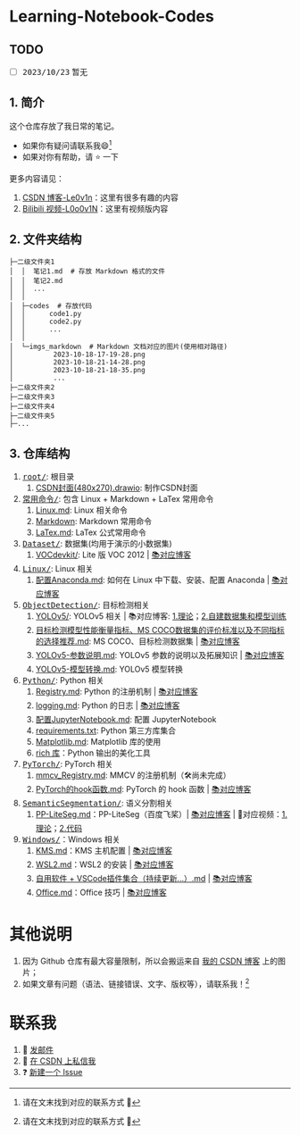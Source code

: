 # Learning-Notebook-Codes

## TODO

- [ ] <kbd>2023/10/23</kbd> 暂无


## 1. 简介

这个仓库存放了我日常的笔记。
+ 如果你有疑问请联系我:smile:[^footnote_1]
+ 如果对你有帮助，请 :star: 一下

更多内容请见：
1. [CSDN 博客-Le0v1n](https://blog.csdn.net/weixin_44878336)：这里有很多有趣的内容
2. [Bilibili 视频-L0o0v1N](https://space.bilibili.com/13187602)：这里有视频版内容

[^footnote_1]: 请在文末找到对应的联系方式 :zany_face:

## 2. 文件夹结构

```
├─二级文件夹1
│  │  笔记1.md  # 存放 Markdown 格式的文件
│  │  笔记2.md
│  │  ...
│  │
│  ├─codes  # 存放代码
│  │      code1.py
│  │      code2.py
│  │      ...
│  │
│  └─imgs_markdown  # Markdown 文档对应的图片(使用相对路径)
│          2023-10-18-17-19-28.png
│          2023-10-18-21-14-28.png
│          2023-10-18-21-18-35.png
│          ...
├─二级文件夹2
├─二级文件夹3
├─二级文件夹4
├─二级文件夹5
├─...
```

## 3. 仓库结构

1. [<kbd>root/</kbd>](https://github.com/Le0v1n/Learning-Notebook-Codes): 根目录
   1. [CSDN封面(480x270).drawio](https://github.com/Le0v1n/Learning-Notebook-Codes/blob/main/CSDN%E5%B0%81%E9%9D%A2(480x270).drawio): 制作CSDN封面
2. [<kbd>常用命令/</kbd>](https://github.com/Le0v1n/Learning-Notebook-Codes/tree/main/%E5%B8%B8%E7%94%A8%E5%91%BD%E4%BB%A4): 包含 Linux + Markdown + LaTex 常用命令
   1. [Linux.md](https://github.com/Le0v1n/Learning-Notebook-Codes/blob/main/%E5%B8%B8%E7%94%A8%E5%91%BD%E4%BB%A4/Linux.md): Linux 相关命令
   2. [Markdown](https://github.com/Le0v1n/Learning-Notebook-Codes/blob/main/%E5%B8%B8%E7%94%A8%E5%91%BD%E4%BB%A4/Markdown.md): Markdown 常用命令
   3. [LaTex.md](https://github.com/Le0v1n/Learning-Notebook-Codes/blob/main/%E5%B8%B8%E7%94%A8%E5%91%BD%E4%BB%A4/LaTex.md): LaTex 公式常用命令
3. [<kbd>Dataset/</bkd>](https://github.com/Le0v1n/Learning-Notebook-Codes/tree/main/Datasets): 数据集(均用于演示的小数据集)
   1. [VOCdevkit/](https://github.com/Le0v1n/Learning-Notebook-Codes/tree/main/Datasets/VOCdevkit): Lite 版 VOC 2012 | [📚对应博客](https://blog.csdn.net/weixin_44878336/article/details/124540069)
4. [<kbd>Linux/</bkd>](https://github.com/Le0v1n/Learning-Notebook-Codes/tree/main/Linux/): Linux 相关
   1. [配置Anaconda.md](https://github.com/Le0v1n/Learning-Notebook-Codes/blob/main/Linux/%E9%85%8D%E7%BD%AEAnaconda.md): 如何在 Linux 中下载、安装、配置 Anaconda | [📚对应博客](https://blog.csdn.net/weixin_44878336/article/details/133967607)
5. [<kbd>ObjectDetection/</bkd>](https://github.com/Le0v1n/Learning-Notebook-Codes/tree/main/ObjectDetection/): 目标检测相关
   1. [YOLOv5/](https://github.com/Le0v1n/Learning-Notebook-Codes/tree/main/ObjectDetection/YOLOv5/): YOLOv5 相关 | 📚对应博客: [1.理论](https://blog.csdn.net/weixin_44878336/article/details/133901265)；[2.自建数据集和模型训练](https://blog.csdn.net/weixin_44878336/article/details/133915488)
   2. [目标检测模型性能衡量指标、MS COCO数据集的评价标准以及不同指标的选择推荐.md](https://github.com/Le0v1n/Learning-Notebook-Codes/blob/main/ObjectDetection/%E7%9B%AE%E6%A0%87%E6%A3%80%E6%B5%8B%E6%A8%A1%E5%9E%8B%E6%80%A7%E8%83%BD%E8%A1%A1%E9%87%8F%E6%8C%87%E6%A0%87%E3%80%81MS%20COCO%E6%95%B0%E6%8D%AE%E9%9B%86%E7%9A%84%E8%AF%84%E4%BB%B7%E6%A0%87%E5%87%86%E4%BB%A5%E5%8F%8A%E4%B8%8D%E5%90%8C%E6%8C%87%E6%A0%87%E7%9A%84%E9%80%89%E6%8B%A9%E6%8E%A8%E8%8D%90.md): MS COCO、目标检测数据集 | [📚对应博客](https://blog.csdn.net/weixin_44878336/article/details/124650328)
   3. [YOLOv5-参数说明.md](https://github.com/Le0v1n/Learning-Notebook-Codes/blob/main/ObjectDetection/YOLOv5/YOLOv5-%E5%8F%82%E6%95%B0%E8%AF%B4%E6%98%8E.md): YOLOv5 参数的说明以及拓展知识 | [📚对应博客](TODO)
   4. [YOLOv5-模型转换.md](https://github.com/Le0v1n/Learning-Notebook-Codes/blob/main/ObjectDetection/YOLOv5/YOLOv5-%E6%A8%A1%E5%9E%8B%E8%BD%AC%E6%8D%A2.md): YOLOv5 模型转换
6. [<kbd>Python/</bkd>](https://github.com/Le0v1n/Learning-Notebook-Codes/tree/main/Python): Python 相关
   1. [Registry.md](https://github.com/Le0v1n/Learning-Notebook-Codes/blob/main/Python/Registry/Registry.md): Python 的注册机制 | [📚对应博客](https://blog.csdn.net/weixin_44878336/article/details/133887655)
   2. [logging.md](https://github.com/Le0v1n/Learning-Notebook-Codes/blob/main/Python/Python%E7%9A%84logging%E6%A8%A1%E5%9D%97%EF%BC%88%E6%97%A5%E5%BF%97%E3%80%81DEBUG%E3%80%81INFO%E3%80%81WARNING%E3%80%81ERROR%E3%80%81CRITICAL%EF%BC%89.md): Python 的日志 | [📚对应博客](https://blog.csdn.net/weixin_44878336/article/details/133868928)
   3. [配置JupyterNotebook.md](https://github.com/Le0v1n/Learning-Notebook-Codes/blob/main/Python/%E9%85%8D%E7%BD%AEJupyterNotebook.md): 配置 JupyterNotebook
   4. [requirements.txt](https://github.com/Le0v1n/Learning-Notebook-Codes/blob/main/Python/requirements.txt): Python 第三方库集合
   5. [Matplotlib.md](https://github.com/Le0v1n/Learning-Notebook-Codes/blob/main/Python/Matplotlib.md): Matplotlib 库的使用
   6. [rich 库](https://github.com/Le0v1n/Learning-Notebook-Codes/blob/main/Python/Rich-%E7%BE%8E%E5%8C%96/rich-%E7%BE%8E%E5%8C%96-%E5%BA%93.md)：Python 输出的美化工具
7. [<kbd>PyTorch/</bkd>](https://github.com/Le0v1n/Learning-Notebook-Codes/tree/main/PyTorch/): PyTorch 相关
   1. [mmcv_Registry.md](https://github.com/Le0v1n/Learning-Notebook-Codes/tree/main/PyTorch/mmcv_Registry): MMCV 的注册机制（:hammer_and_wrench:尚未完成）
   2. [PyTorch的hook函数.md](https://github.com/Le0v1n/Learning-Notebook-Codes/blob/main/PyTorch/PyTorch%E7%9A%84hook%E5%87%BD%E6%95%B0%EF%BC%88register_hook%E3%80%81register_forward_hook%E3%80%81register_backward_hook%E3%80%81register_forward_pre_hook%EF%BC%89.md): PyTorch 的 hook 函数 | [📚对应博客](https://blog.csdn.net/weixin_44878336/article/details/133859089)
8. [<kbd>SemanticSegmentation/</bkd>](https://github.com/Le0v1n/Learning-Notebook-Codes/tree/main/SemanticSegmentation/PP-LiteSeg): 语义分割相关
   1. [PP-LiteSeg.md](https://github.com/Le0v1n/Learning-Notebook-Codes/blob/main/SemanticSegmentation/PP-LiteSeg.md)：PP-LiteSeg（百度飞桨）| [📚对应博客](https://blog.csdn.net/weixin_44878336/article/details/132211283) | 🎥对应视频：[1.理论](https://www.bilibili.com/video/BV1Xr4y1d7Y2)；[2.代码](https://www.bilibili.com/video/BV18p4y1P7dG)
9. [<kbd>Windows/</bkd>](https://github.com/Le0v1n/Learning-Notebook-Codes/tree/main/Windows)：Windows 相关
   1.  [KMS.md](https://github.com/Le0v1n/Learning-Notebook-Codes/blob/main/Windows/KMS%20Host.md)：KMS 主机配置 | [📚对应博客](https://blog.csdn.net/weixin_44878336/article/details/133934093)
   2.  [WSL2.md](https://github.com/Le0v1n/Learning-Notebook-Codes/blob/main/Windows/WSL2.md)：WSL2 的安装 | [📚对应博客](https://blog.csdn.net/weixin_44878336/article/details/133967607)
   3.  [自用软件 + VSCode插件集合（持续更新...）.md](https://github.com/Le0v1n/Learning-Notebook-Codes/blob/main/Windows/%E8%87%AA%E7%94%A8%E8%BD%AF%E4%BB%B6%20%2B%20VSCode%E6%8F%92%E4%BB%B6%E9%9B%86%E5%90%88%EF%BC%88%E6%8C%81%E7%BB%AD%E6%9B%B4%E6%96%B0...%EF%BC%89.md) | [📚对应博客](https://blog.csdn.net/weixin_44878336/article/details/133272093)
   4.  [Office.md](https://github.com/Le0v1n/Learning-Notebook-Codes/blob/main/Windows/Office/Office.md)：Office 技巧 | [📚对应博客](https://blog.csdn.net/weixin_44878336/article/details/133986172)

# 其他说明

1. 因为 Github 仓库有最大容量限制，所以会搬运来自 [我的 CSDN 博客]((https://blog.csdn.net/weixin_44878336)) 上的图片；
2. 如果文章有问题（语法、链接错误、文字、版权等），请联系我！[^footnote_2]

[^footnote_2]: 请在文末找到对应的联系方式 :zany_face:

# 联系我

1. :e-mail: [发邮件](mailto:zjkljd@163.com)
2. :speech_balloon: [在 CSDN 上私信我](https://blog.csdn.net/weixin_44878336)
3. ❓ [新建一个 Issue](https://github.com/Le0v1n/Learning-Notebook-Codes/issues/new/choose)
